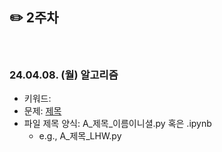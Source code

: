 ## ✏️ 2주차

</br>

### 24.04.08. (월) 알고리즘
- 키워드: 
- 문제: [제목](URL)
- 파일 제목 양식: A_제목_이름이니셜.py 혹은 .ipynb
  - e.g., A_제목_LHW.py

</br>
